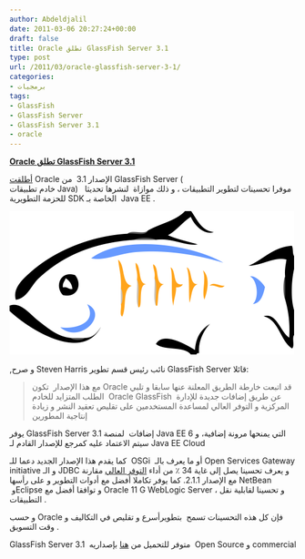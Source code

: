 ```yaml
---
author: Abdeldjalil
date: 2011-03-06 20:27:24+00:00
draft: false
title: Oracle تطلق GlassFish Server 3.1
type: post
url: /2011/03/oracle-glassfish-server-3-1/
categories:
- برمجيات
tags:
- GlassFish
- GlassFish Server
- GlassFish Server 3.1
- oracle
---
```


[**Oracle تطلق GlassFish Server 3.1**](https://www.it-scoop.com/2011/03/oracle-glassfish-server-3-1/)


[أطلقت](http://www.developpez.com/actu/29140/GlassFish-Server-3-1-est-disponible-avec-des-ameliorations-pour-l-administration-la-haute-disponibilite-et-le-developpement-d-applications/) Oracle الإصدار 3.1  من GlassFish Server ( خادم تطبيقات Java)   موفرا تحسينات لتطوير التطبيقات ، و ذلك موازاة  لنشرها تحديثا للحزمة التطويرية SDK الخاصة بـ  Java EE .


[![](Glassfish_logo_large.png )
](https://www.it-scoop.com/2011/03/oracle-glassfish-server-3-1/)


,و صرح Steven Harris نائب رئيس قسم تطوير GlassFish Server قائلا:


<blockquote>مع هذا الإصدار  تكون Oracle قد اتبعت خارطة الطريق المعلنة عنها سابقا و تلبي الطلب المتزايد للخادم  Oracle GlassFish  عن طريق إضافات جديدة للإدارة المركزية و التوفر العالي لمساعدة المستخدمين على تقليص تعقيد النشر و زيادة إنتاجية المطورين</blockquote>


يوفر GlassFish Server 3.1 إضافات  لمنصة Java EE 6 التي يمنحها مرونة إضافية، و سيتم الاعتماد عليه كمرجع للإصدار القادم لـ Java EE Cloud

كما يقدم هذا الإصدار الجديد دعما للـ  OSGi  أو ما يعرف بالـ Open Services Gateway initiative و الـ JDBC و يعرف تحسينا يصل إلى غاية 34 ٪ من أداء [التوفر العالي](http://en.wikipedia.org/wiki/High_availability) مقارنة مع الإصدار 2.1.1. كما يوفر تكاملا أفضل مع أدوات التطوير و على رأسها NetBean  وEclipse و توافقا أفضل مع Oracle 11 G WebLogic Server ، و تحسينا لقابلية نقل التطبيقات .

و حسب Oracle فإن كل هذه التحسينات تسمح  بتطويرأسرع و تقليص في التكاليف و وقت التسويق .



GlassFish Server 3.1  متوفر للتحميل من [هنا](http://glassfish.java.net/public/downloadsindex.html#top) بإصداريه  Open Source و commercial
